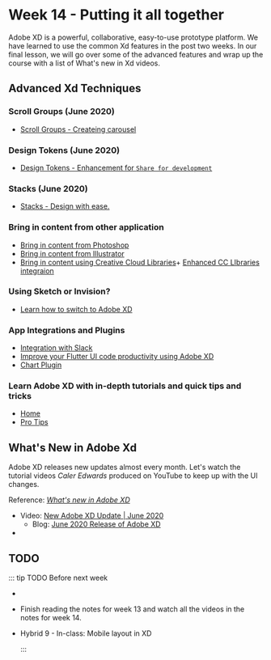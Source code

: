 # Week 14 - Putting it all together

Adobe XD is a powerful, collaborative, easy-to-use prototype platform. We have learned to use the common Xd features in the post two weeks. In our final lesson, we will go over some of the advanced features and wrap up the course with a list of What's new in Xd videos. 


## Advanced Xd Techniques

### Scroll Groups (June 2020)
- [Scroll Groups - Createing carousel](https://youtu.be/7FuL2BosGr0)

### Design Tokens (June 2020)
- [Design Tokens - Enhancement for `Share for development`](https://youtu.be/-ifl1tl-SuE)

### Stacks (June 2020)
- [Stacks - Design with ease.](https://letsxd.com/stacks)

### Bring in content from other application
- [Bring in content from Photoshop](https://helpx.adobe.com/xd/how-to/import-assets-from-photoshop.html)
- [Bring in content from Illustrator](https://helpx.adobe.com/xd/how-to/import-assets-from-illustrator.html)
- [Bring in content using Creative Cloud Libraries](https://helpx.adobe.com/xd/how-to/add-assets-from-cc-library-to-xd.html)+ [Enhanced CC LIbraries integraion](https://youtu.be/GWuA1y79AT8)

### Using Sketch or Invision?
- [Learn how to switch to Adobe XD](https://letsxd.com/sketch)


### App Integrations and Plugins

- [Integration with Slack](https://slack.com/apps/A7P35MCT0-adobe-creative-cloud)
- [Improve your Flutter UI code productivity using Adobe XD](https://medium.com/@rakeshpandith.ts/improve-your-flutter-ui-code-productivity-using-adobe-xd-c44bfd6490c6)
- [Chart Plugin](https://chartplugin.com)


### Learn Adobe XD with in-depth tutorials and quick tips and tricks
- [Home](https://letsxd.com)
- [Pro Tips](https://letsxd.com/protips)


## What's New in Adobe Xd

Adobe XD releases new updates almost every month. Let's watch the tutorial videos *Caler Edwards* produced on YouTube to keep up with the UI changes. 

Reference: [*What's new in Adobe XD*](https://helpx.adobe.com/ca/xd/help/whats-new.html)

<YouTube
  title="New Adobe XD Update | June 2020"
  url="https://www.youtube.com/embed/e6R9QiyB3YQ"
/>

- Video: [New Adobe XD Update | June 2020](https://youtu.be/e6R9QiyB3YQ)
    - Blog: [June 2020 Release of Adobe XD](https://theblog.adobe.com/xd-june-2020-scroll-groups-stacks-more/)
- []()


## TODO

::: tip TODO Before next week

- 
- Finish reading the notes for week 13 and watch all the videos in the notes for week 14.
- Hybrid 9 - In-class: Mobile layout in XD

  :::

